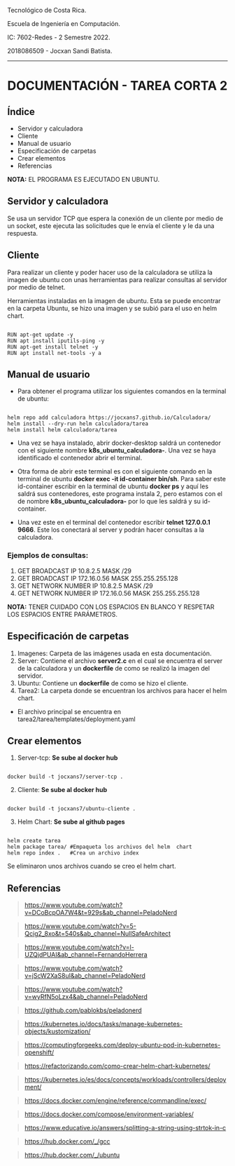 Tecnológico de Costa Rica.

Escuela de Ingeniería en Computación.

IC: 7602-Redes - 2 Semestre 2022.

2018086509 - Jocxan Sandi Batista.

---
# DOCUMENTACIÓN - TAREA CORTA 2

## Índice

- Servidor y calculadora
- Cliente
- Manual de usuario
- Especificación de carpetas
- Crear elementos
- Referencias


**NOTA:** EL PROGRAMA ES EJECUTADO EN UBUNTU.

## Servidor y calculadora

Se usa un servidor TCP que espera la conexión de un cliente por medio de un socket, este ejecuta las solicitudes que le envía el cliente y le da una respuesta. 

## Cliente

Para realizar un cliente y poder hacer uso de la calculadora se utiliza la imagen de ubuntu con unas herramientas para realizar consultas al servidor por medio de telnet.

Herramientas instaladas en la imagen de ubuntu. Esta se puede encontrar en la carpeta Ubuntu, se hizo una imagen y se subió para el uso en helm chart.

<pre><code>
RUN apt-get update -y
RUN apt install iputils-ping -y
RUN apt-get install telnet -y
RUN apt install net-tools -y a
</code></pre>

## Manual de usuario

- Para obtener el programa utilizar los siguientes comandos en la terminal de ubuntu:
<pre><code>
helm repo add calculadora https://jocxans7.github.io/Calculadora/
helm install --dry-run helm calculadora/tarea
helm install helm calculadora/tarea
</code></pre>

- Una vez se haya instalado, abrir docker-desktop saldrá un contenedor con el siguiente nombre **k8s_ubuntu_calculadora-**. Una vez se haya identificado el contenedor abrir el terminal. 

- Otra forma de abrir este terminal es con el siguiente comando en la terminal de ubuntu **docker exec -it id-container  bin/sh**. Para saber este id-container escribir en la terminal de ubuntu **docker ps** y aquí les saldrá sus contenedores, este programa instala 2, pero estamos con el de nombre **k8s_ubuntu_calculadora-** por lo que les saldrá y su id-container.

- Una vez este en el terminal del contenedor escribir **telnet 127.0.0.1 9666**. Este los conectará al server y podrán hacer consultas a la calculadora. 

### Ejemplos de consultas:
1. GET BROADCAST IP 10.8.2.5 MASK /29
2. GET BROADCAST IP 172.16.0.56 MASK 255.255.255.128
3. GET NETWORK NUMBER IP 10.8.2.5 MASK /29
4. GET NETWORK NUMBER IP 172.16.0.56 MASK 255.255.255.128


**NOTA:** TENER CUIDADO CON LOS ESPACIOS EN BLANCO Y RESPETAR LOS ESPACIOS ENTRE PARÁMETROS.


## Especificación de carpetas

1. Imagenes: Carpeta de las imágenes usada en esta documentación. 
2. Server: Contiene el archivo **server2.c** en el cual se encuentra el server de la calculadora y un **dockerfile** de como se realizó la imagen del servidor. 
3. Ubuntu: Contiene un **dockerfile** de como se hizo el cliente. 
4. Tarea2: La carpeta donde se encuentran los archivos para hacer el helm chart.

- El archivo principal se encuentra en tarea2/tarea/templates/deployment.yaml

## Crear elementos

1. Server-tcp: **Se sube al docker hub**

<pre><code>
docker build -t jocxans7/server-tcp .
</code></pre>

2. Cliente: **Se sube al docker hub**
<pre><code>
docker build -t jocxans7/ubuntu-cliente .
</code></pre>

3. Helm Chart: **Se sube al github pages**

<pre><code>
helm create tarea
helm package tarea/ #Empaqueta los archivos del helm  chart
helm repo index .   #Crea un archivo index 
</code></pre>

Se eliminaron unos archivos cuando se creo el helm chart.

## Referencias 
> https://www.youtube.com/watch?v=DCoBcpOA7W4&t=929s&ab_channel=PeladoNerd

> https://www.youtube.com/watch?v=5-Qcig2_8xo&t=540s&ab_channel=NullSafeArchitect

> https://www.youtube.com/watch?v=l-UZQjdPUAI&ab_channel=FernandoHerrera

> https://www.youtube.com/watch?v=jScW2XaS8uI&ab_channel=PeladoNerd

> https://www.youtube.com/watch?v=wyRfN5oLzx4&ab_channel=PeladoNerd

> https://github.com/pablokbs/peladonerd

> https://kubernetes.io/docs/tasks/manage-kubernetes-objects/kustomization/

> https://computingforgeeks.com/deploy-ubuntu-pod-in-kubernetes-openshift/

> https://refactorizando.com/como-crear-helm-chart-kubernetes/

> https://kubernetes.io/es/docs/concepts/workloads/controllers/deployment/

> https://docs.docker.com/engine/reference/commandline/exec/

> https://docs.docker.com/compose/environment-variables/

> https://www.educative.io/answers/splitting-a-string-using-strtok-in-c

> https://hub.docker.com/_/gcc

> https://hub.docker.com/_/ubuntu


